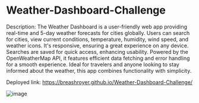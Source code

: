 # Weather-Dashboard-Challenge


Description:
The Weather Dashboard is a user-friendly web app providing real-time and 5-day weather forecasts for cities globally. Users can search for cities, view current conditions, temperature, humidity, wind speed, and weather icons. It's responsive, ensuring a great experience on any device. Searches are saved for quick access, enhancing usability. Powered by the OpenWeatherMap API, it features efficient data fetching and error handling for a smooth experience. Ideal for travelers and anyone looking to stay informed about the weather, this app combines functionality with simplicity.


Deployed link: https://breashroyer.github.io/Weather-Dashboard-Challenge/

![image](https://github.com/breashroyer/Weather-Dashboard-Challenge/assets/142278077/88763c0a-0a62-451d-aad2-e13f318a6c29)
